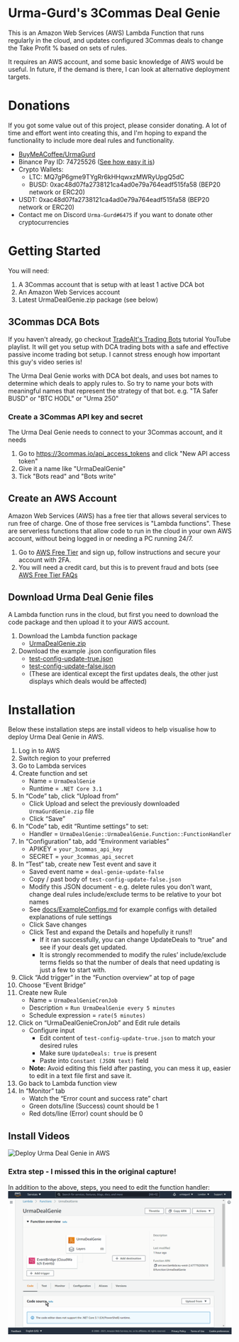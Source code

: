 # Urma-Gurd's 3Commas Deal Genie
This is an Amazon Web Services (AWS) Lambda Function that runs regularly in the cloud, and updates configured 3Commas deals to change the Take Profit % based on sets of rules.

It requires an AWS account, and some basic knowledge of AWS would be useful. In future, if the demand is there, I can look at alternative deployment targets.

# Donations
If you got some value out of this project, please consider donating. A lot of time and effort went into creating this, and I'm hoping to expand the functionality to include more deal rules and functionality.
- [BuyMeACoffee/UrmaGurd](https://www.buymeacoffee.com/UrmaGurd)
- Binance Pay ID: 74725526 ([See how easy it is](https://www.binance.com/en/support/faq/b3fa3ae045b9429084203c3a4ff1362f))
- Crypto Wallets:
  - LTC: MQ7gP6gme9TYgRr6kHHqwxzMWRyUpgQ5dC
  - BUSD: 0xac48d07fa2738121ca4ad0e79a764eadf515fa58	(BEP20 network or ERC20)
-   USDT:	0xac48d07fa2738121ca4ad0e79a764eadf515fa58	(BEP20 network or ERC20)
-   Contact me on Discord `Urma-Gurd#6475` if you want to donate other cryptocurrencies

# Getting Started
You will need:
1. A 3Commas account that is setup with at least 1 active DCA bot
3. An Amazon Web Services account
4. Latest UrmaDealGenie.zip package (see below)

## 3Commas DCA Bots
If you haven't already, go checkout [TradeAlt's Trading Bots](https://youtu.be/ziy-9yYTrbc) tutorial YouTube playlist. It will get you setup with DCA trading bots with a safe and effective passive income trading bot setup. I cannot stress enough how important this guy's video series is! 

The Urma Deal Genie works with DCA bot deals, and uses bot names to determine which deals to apply rules to. So try to name your bots with meaningful names that represent the strategy of that bot. e.g. "TA Safer BUSD" or "BTC HODL" or "Urma 250"

### Create a 3Commas API key and secret
The Urma Deal Genie needs to connect to your 3Commas account, and it needs 
1. Go to https://3commas.io/api_access_tokens and click "New API access token" 
1. Give it a name like "UrmaDealGenie"
1. Tick "Bots read" and "Bots write"

## Create an AWS Account
Amazon Web Services (AWS) has a free tier that allows several services to run free of charge. One of those free services is "Lambda functions". These are serverless functions that allow code to run in the cloud in your own AWS account, without being logged in or needing a PC running 24/7. 
1. Go to [AWS Free Tier](https://aws.amazon.com/free/) and sign up, follow instructions and secure your account with 2FA.
1. You will need a credit card, but this is to prevent fraud and bots (see [AWS Free Tier FAQs](https://aws.amazon.com/free/registration-faqs/)

## Download Urma Deal Genie files
A Lambda function runs in the cloud, but first you need to download the code package and then upload it to your AWS account.
1. Download the Lambda function package
    - [UrmaDealGenie.zip](https://github.com/UrmaGurd/UrmaDealGenie/releases/download/beta/UrmaDealGenie-beta.zip)
1. Download the example .json configuration files
    - [test-config-update-true.json](src/UrmaDealGenie/.lambda-test-tool/SavedRequests/test-config-update-true.json)
    - [test-config-update-false.json](src/UrmaDealGenie/.lambda-test-tool/SavedRequests/test-config-update-false.json)
    - (These are identical except the first updates deals, the other just displays which deals would be affected)

# Installation
Below these installation steps are install videos to help visualise how to deploy Urma Deal Genie in AWS.
1. Log in to AWS
1. Switch region to your preferred
1. Go to Lambda services
1. Create function and set
    - Name = `UrmaDealGenie`
    - Runtime = `.NET Core 3.1`
1. In “Code” tab, click “Upload from”
    - Click Upload and select the previously downloaded `UrmaGurdGenie.zip` file
    - Click “Save”
1. In “Code” tab, edit “Runtime settings” to set:
    - Handler = `UrmaDealGenie::UrmaDealGenie.Function::FunctionHandler`
1. In “Configuration” tab, add “Environment variables”
    - APIKEY = `your_3commas_api_key`
    - SECRET = `your_3commas_api_secret`
1. In “Test” tab, create new Test event and save it
    - Saved event name = `deal-genie-update-false`
    - Copy / past body of `test-config-update-false.json`
    - Modify this JSON document - e.g. delete rules you don’t want, change deal rules include/exclude terms to be relative to your bot names
    - See [docs/ExampleConfigs.md](./docs/ExampleConfigs.md) for example configs with detailed explanations of rule settings
    - Click Save changes
    - Click Test and expand the Details and hopefully it runs!!
      - If it ran successfully, you can change UpdateDeals to “true” and see if your deals get updated. 
      - It is strongly recommended to modify the rules’ include/exclude terms fields so that the number of deals that need updating is just a few to start with.
1. Click “Add trigger” in the “Function overview” at top of page
1. Choose “Event Bridge”
1. Create new Rule
    - Name = `UrmaDealGenieCronJob`
    - Description = `Run UrmaDealGenie every 5 minutes`
    - Schedule expression = `rate(5 minutes)`
1. Click on “UrmaDealGenieCronJob” and Edit rule details
    - Configure input
      - Edit content of `test-config-update-true.json` to match your desired rules
      - Make sure `UpdateDeals: true` is present
      - Paste into `Constant (JSON text)` field
    - **Note:** Avoid editing this field after pasting, you can mess it up, easier to edit in a text file first and save it.
1. Go back to Lambda function view
1. In “Monitor” tab
    - Watch the “Error count and success rate” chart
    - Green dots/line (Success) count should be 1
    - Red dots/line (Error) count should be 0

## Install Videos
![Deploy Urma Deal Genie in AWS](docs/DeployLambda.gif)

### Extra step - I missed this in the original capture!
In addition to the above, steps, you need to edit the function handler:
![Edit function handler](docs/SetLambdaHandler.gif)

